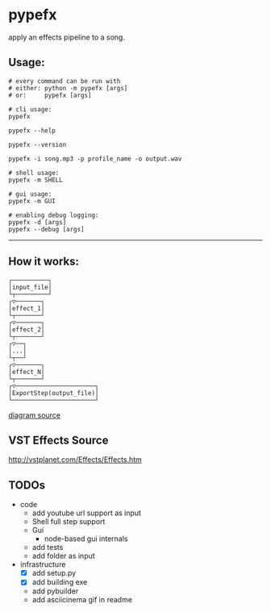 # pypefx

apply an effects pipeline to a song.

## Usage:

````shell
# every command can be run with 
# either: python -m pypefx [args]
# or:     pypefx [args]

# cli usage: 
pypefx

pypefx --help

pypefx --version

pypefx -i song.mp3 -p profile_name -o output.wav 

# shell usage:
pypefx -m SHELL  

# gui usage:
pypefx -m GUI

# enabling debug logging:
pypefx -d [args]
pypefx --debug [args]
````

<hr>

## How it works:

````text
┌──────────┐             
│input_file│             
└┬─────────┘             
┌▽───────┐               
│effect_1│               
└┬───────┘               
┌▽───────┐               
│effect_2│               
└┬───────┘               
┌▽──┐                    
│...│                    
└┬──┘                    
┌▽───────┐               
│effect_N│               
└┬───────┘               
┌▽──────────────────────┐
│ExportStep(output_file)│
└───────────────────────┘
````
[diagram source](https://arthursonzogni.com/Diagon/#GraphDAG)

## VST Effects Source

http://vstplanet.com/Effects/Effects.htm

## TODOs

- code
    - add youtube url support as input
    - Shell full step support
    - Gui 
      - node-based gui internals
    - add tests
    - add folder as input
- infrastructure
    - [X] add setup.py
    - [X] add building exe
    - add pybuilder  
    - add asciicinema gif in readme